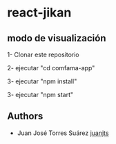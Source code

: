 # react-jikan

## modo de visualización

1- Clonar este repositorio

2- ejecutar "cd comfama-app"

3- ejecutar "npm install"

3- ejecutar "npm start"

## Authors
* Juan José Torres Suárez [juanjts](https://www.linkedin.com/in/juan-jose-torres-suarez/)